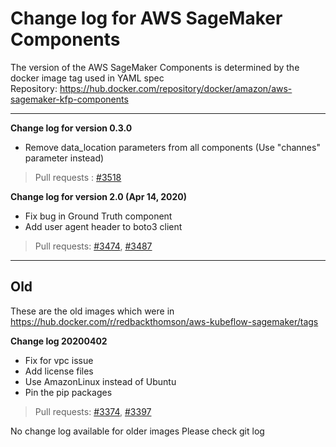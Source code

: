 # Change log for AWS SageMaker Components

The version of the AWS SageMaker Components is determined by the docker image tag used in YAML spec   
Repository:  https://hub.docker.com/repository/docker/amazon/aws-sagemaker-kfp-components

---------------------------------------------

**Change log for version 0.3.0**
- Remove data_location parameters from all components
	  (Use "channes" parameter instead)

> Pull requests : [#3518](https://github.com/kubeflow/pipelines/pull/3518)


**Change log for version 2.0 (Apr 14, 2020)**
- Fix bug in Ground Truth component
- Add user agent header to boto3 client
  
> Pull requests: [#3474](https://github.com/kubeflow/pipelines/pull/3474), [#3487](https://github.com/kubeflow/pipelines/pull/3487)


---------------------------------------------

## Old

These are the old images which were in https://hub.docker.com/r/redbackthomson/aws-kubeflow-sagemaker/tags

**Change log 20200402**
- Fix for vpc issue 
- Add license files 
- Use AmazonLinux instead of Ubuntu 
- Pin the pip packages 

	
> Pull requests: [#3374](https://github.com/kubeflow/pipelines/pull/3374), [#3397](https://github.com/kubeflow/pipelines/pull/3397)

No change log available for older images 
Please check git log 


